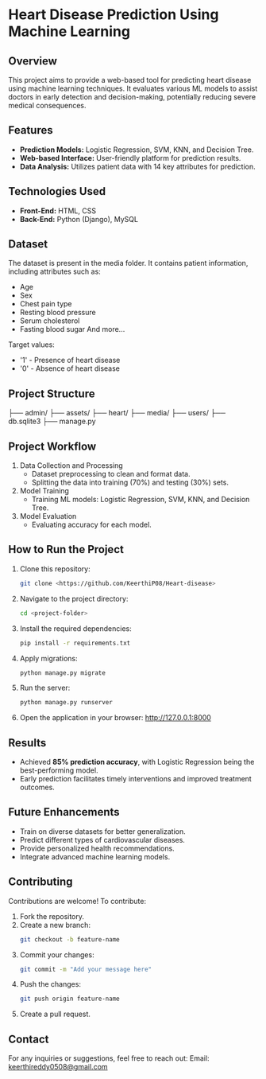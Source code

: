 # Heart Disease Prediction Using Machine Learning

## Overview

This project aims to provide a web-based tool for predicting heart disease using machine learning techniques. It evaluates various ML models to assist doctors in early detection and decision-making, potentially reducing severe medical consequences.

## Features

- **Prediction Models:** Logistic Regression, SVM, KNN, and Decision Tree.
- **Web-based Interface:** User-friendly platform for prediction results.
- **Data Analysis:** Utilizes patient data with 14 key attributes for prediction.

## Technologies Used

- **Front-End:** HTML, CSS
- **Back-End:** Python (Django), MySQL

## Dataset

The dataset is present in the media folder. It contains patient information, including attributes such as:

- Age
- Sex
- Chest pain type
- Resting blood pressure
- Serum cholesterol
- Fasting blood sugar
And more...

Target values:

- '1' - Presence of heart disease
- '0' - Absence of heart disease

## Project Structure
├── admin/ 
├── assets/ 
├── heart/ 
├── media/ 
├── users/ 
├── db.sqlite3 
├── manage.py 

## Project Workflow

1. Data Collection and Processing
   - Dataset preprocessing to clean and format data.
   - Splitting the data into training (70%) and testing (30%) sets.
2. Model Training
   - Training ML models: Logistic Regression, SVM, KNN, and Decision Tree.
3. Model Evaluation
   - Evaluating accuracy for each model.

## How to Run the Project  
1. Clone this repository:  
   ```bash
   git clone <https://github.com/KeerthiP08/Heart-disease>
2. Navigate to the project directory:
   ```bash
   cd <project-folder>
3. Install the required dependencies:
   ```bash
   pip install -r requirements.txt
4. Apply migrations:
   ```bash
   python manage.py migrate
5. Run the server:
   ```bash
   python manage.py runserver
6. Open the application in your browser:
   http://127.0.0.1:8000

## Results

- Achieved **85% prediction accuracy**, with Logistic Regression being the best-performing model.
- Early prediction facilitates timely interventions and improved treatment outcomes.

## Future Enhancements
- Train on diverse datasets for better generalization.
- Predict different types of cardiovascular diseases.
- Provide personalized health recommendations.
- Integrate advanced machine learning models.

## Contributing

Contributions are welcome!
To contribute:

1. Fork the repository.
2. Create a new branch:
   ```bash
   git checkout -b feature-name
3. Commit your changes:
   ```bash
   git commit -m "Add your message here"
4. Push the changes:
   ```bash
   git push origin feature-name
5. Create a pull request.

## Contact

For any inquiries or suggestions, feel free to reach out: 
Email: keerthireddy0508@gmail.com
